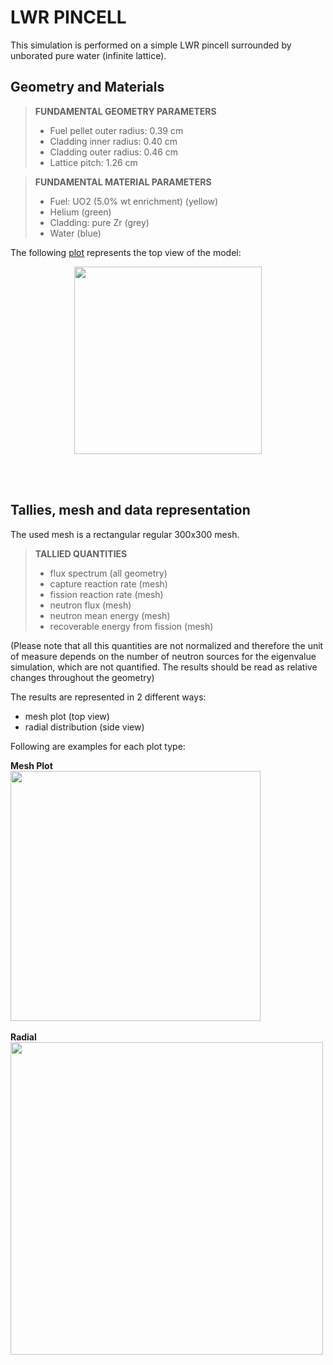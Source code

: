 # LWR PINCELL

This simulation is performed on a simple LWR pincell surrounded by unborated pure water (infinite lattice).

## Geometry and Materials

>**FUNDAMENTAL GEOMETRY PARAMETERS**
>- Fuel pellet outer radius: 0.39 cm
>- Cladding inner radius: 0.40 cm
>- Cladding outer radius: 0.46 cm
>- Lattice pitch: 1.26 cm

>**FUNDAMENTAL MATERIAL PARAMETERS**
>- Fuel: UO2 (5.0% wt enrichment) (yellow)
>- Helium (green)
>- Cladding: pure Zr (grey)
>- Water (blue)

The following [plot](./images/geometry/) represents the top view of the model:

<p align='center'>
<img src="https://user-images.githubusercontent.com/36040421/136110866-9e758c69-c50f-4015-b391-b21411fbb2b5.png" width="300" />
<p/>
<br></br>

## Tallies, mesh and data representation

The used mesh is a rectangular regular 300x300 mesh.

>**TALLIED QUANTITIES**
>- flux spectrum (all geometry)
>- capture reaction rate (mesh)
>- fission reaction rate (mesh)
>- neutron flux (mesh)
>- neutron mean energy (mesh)
>- recoverable energy from fission (mesh)

(Please note that all this quantities are not normalized and therefore the unit of measure depends on the number of neutron sources for the eigenvalue simulation, which are not quantified. The results should be read as relative changes throughout the geometry)

The results are represented in 2 different ways:
- mesh plot (top view)
- radial distribution (side view)

Following are examples for each plot type:

**Mesh Plot**\
<img src="https://user-images.githubusercontent.com/36040421/136111482-2d89d37e-1881-452b-b0f3-a78df8063712.png" width="400" />
<br></br>
**Radial**\
<img src="https://user-images.githubusercontent.com/36040421/136111519-44035d9b-4890-49ec-bb07-d49cad459e19.png" width="500" /> 
<br></br>

